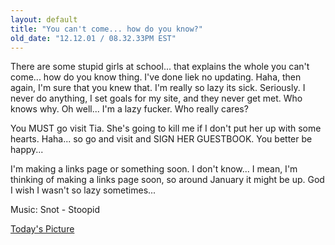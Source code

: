 ```yaml
---
layout: default
title: "You can't come... how do you know?"
old_date: "12.12.01 / 08.32.33PM EST"
---
```


There are some stupid girls at school... that explains the whole you can't
come... how do you know thing. I've done liek no updating. Haha, then again,
I'm sure that you knew that. I'm really so lazy its sick. Seriously. I never
do anything, I set goals for my site, and they never get met. Who knows why.
Oh well... I'm a lazy fucker. Who really cares?

You MUST go visit Tia. She's going to kill me if I don't put her up with some
hearts. Haha... so go and visit and SIGN HER GUESTBOOK. You better be happy...

I'm making a links page or something soon. I don't know... I mean, I'm
thinking of making a links page soon, so around January it might be up. God I
wish I wasn't so lazy sometimes...

Music: Snot - Stoopid

<a href="/images/posts/2001/josh033.jpg">Today's Picture</a>
